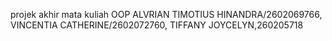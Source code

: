 projek akhir mata kuliah OOP ALVRIAN TIMOTIUS HINANDRA/2602069766, VINCENTIA CATHERINE/2602072760, TIFFANY JOYCELYN,260205718
